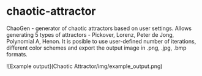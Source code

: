 # chaotic-attractor

ChaoGen - generator of chaotic attractors based on user settings. Allows generating 5 types of attractors - Pickover, Lorenz, Peter de Jong, Polynomial A, Henon.
It is posible to use user-defined number of iterations, different color schemes and export the output image in .png, .jpg, .bmp formats.

![Example output](Chaotic Attractor/img/example_output.png)

